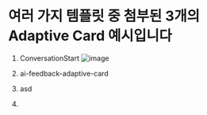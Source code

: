 여러 가지 템플릿 중 첨부된 3개의 Adaptive Card 예시입니다
===

1. ConversationStart
![image](https://github.com/user-attachments/assets/28269abe-9342-44bd-8bd1-03f8e0819e19)

2. ai-feedback-adaptive-card
  

4. asd
5. 
